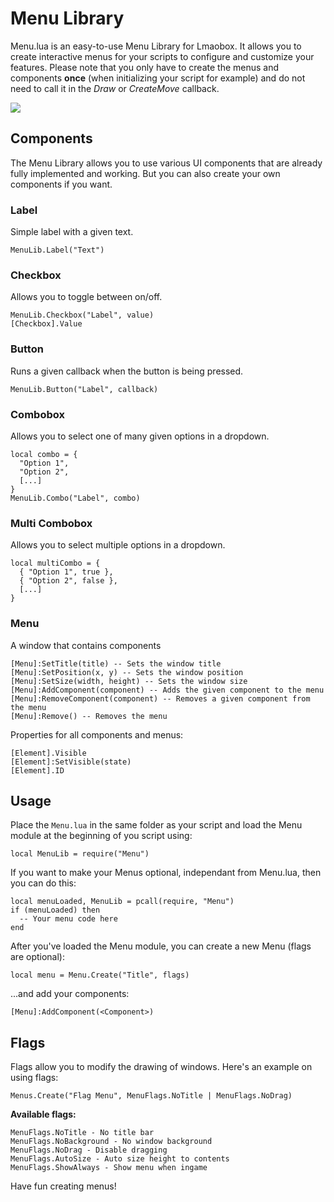 # Menu Library
Menu.lua is an easy-to-use Menu Library for Lmaobox. It allows you to create interactive menus for your scripts to configure and customize your features. Please note that you only have to create the menus and components **once** (when initializing your script for example) and do not need to call it in the *Draw* or *CreateMove* callback.

![](https://i.imgur.com/E6CjsAr.png)

## Components
The Menu Library allows you to use various UI components that are already fully implemented and working. But you can also create your own components if you want.

### Label
Simple label with a given text.
```
MenuLib.Label("Text")
```

### Checkbox
Allows you to toggle between on/off.
```
MenuLib.Checkbox("Label", value)
[Checkbox].Value
```

### Button
Runs a given callback when the button is being pressed.
```
MenuLib.Button("Label", callback)
```

### Combobox
Allows you to select one of many given options in a dropdown.
```
local combo = {
  "Option 1",
  "Option 2",
  [...]
}
MenuLib.Combo("Label", combo)
```

### Multi Combobox
Allows you to select multiple options in a dropdown.
```
local multiCombo = {
  { "Option 1", true },
  { "Option 2", false },
  [...]
}
```

### Menu
A window that contains components
```
[Menu]:SetTitle(title) -- Sets the window title
[Menu]:SetPosition(x, y) -- Sets the window position
[Menu]:SetSize(width, height) -- Sets the window size
[Menu]:AddComponent(component) -- Adds the given component to the menu
[Menu]:RemoveComponent(component) -- Removes a given component from the menu
[Menu]:Remove() -- Removes the menu
```

Properties for all components and menus:
```
[Element].Visible
[Element]:SetVisible(state)
[Element].ID
```

## Usage
Place the `Menu.lua` in the same folder as your script and load the Menu module at the beginning of you script using:
```
local MenuLib = require("Menu")
```

If you want to make your Menus optional, independant from Menu.lua, then you can do this:
```
local menuLoaded, MenuLib = pcall(require, "Menu")
if (menuLoaded) then
  -- Your menu code here
end
```

After you've loaded the Menu module, you can create a new Menu (flags are optional):
```
local menu = Menu.Create("Title", flags)
```

...and add your components:
```
[Menu]:AddComponent(<Component>)
```

## Flags
Flags allow you to modify the drawing of windows. Here's an example on using flags:
```
Menus.Create("Flag Menu", MenuFlags.NoTitle | MenuFlags.NoDrag)
```

**Available flags:**
```
MenuFlags.NoTitle - No title bar
MenuFlags.NoBackground - No window background
MenuFlags.NoDrag - Disable dragging
MenuFlags.AutoSize - Auto size height to contents
MenuFlags.ShowAlways - Show menu when ingame
```

Have fun creating menus!
